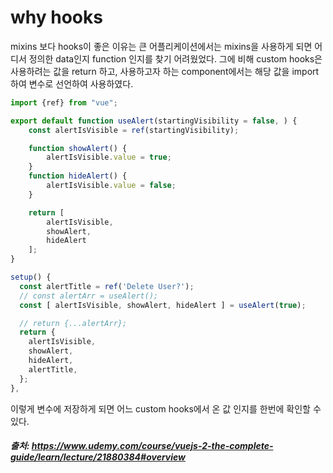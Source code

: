 # why hooks

mixins 보다 hooks이 좋은 이유는 큰 어플리케이션에서는 mixins을 사용하게 되면 어디서 정의한 data인지 function 인지를 찾기 어려웠었다.
그에 비해 custom hooks은 사용하려는 값을 return 하고, 사용하고자 하는 component에서는 해당 값을 import하여 변수로 선언하여 사용하였다.

```js
import {ref} from "vue";

export default function useAlert(startingVisibility = false, ) {
    const alertIsVisible = ref(startingVisibility);

    function showAlert() {
        alertIsVisible.value = true;
    }
    function hideAlert() {
        alertIsVisible.value = false;
    }

    return [
        alertIsVisible,
        showAlert,
        hideAlert
    ];
}
```

```js
setup() {
  const alertTitle = ref('Delete User?');
  // const alertArr = useAlert();
  const [ alertIsVisible, showAlert, hideAlert ] = useAlert(true);

  // return {...alertArr};
  return {
    alertIsVisible,
    showAlert,
    hideAlert,
    alertTitle,
  };
},
```
이렇게 변수에 저장하게 되면 어느 custom hooks에서 온 값 인지를 한번에 확인할 수 있다.

##### 출처: https://www.udemy.com/course/vuejs-2-the-complete-guide/learn/lecture/21880384#overview
